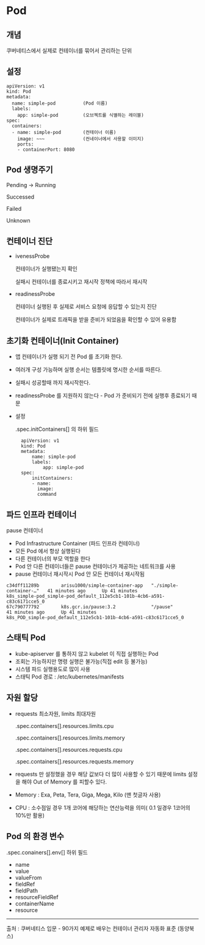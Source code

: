 # Pod

## 개념
쿠버네티스에서 실제로 컨테이너를 묶어서 관리하는 단위

## 설정
~~~
apiVersion: v1
kind: Pod
metadata:  
  name: simple-pod          (Pod 이름)
  labels: 
    app: simple-pod         (오브젝트를 식별하는 레이블)
spec:
  containers:
  - name: simple-pod        (컨테이너 이름)
    image: ~~~              (컨네이너에서 사용할 이미지)
    ports:
    - containerPort: 8080
~~~

## Pod 생명주기

Pending -> Running 

Successed

Failed

Unknown

## 컨테이너 진단
- ivenessProbe

    컨테이너가 실행됐는지 확인
    
    실패시 컨테이너를 종료시키고 재시작 정책에 따라서 재시작

- readinessProbe
    
    컨테이너 실행된 후 실제로 서비스 요청에 응답할 수 있는지 진단

    컨테이너가 실제로 트래픽을 받을 준비가 되었음을 확인할 수 있어 유용함

## 초기화 컨테이너(Init Container)

- 앱 컨테이너가 실행 되기 전 Pod 를 초기화 한다.
- 여러개 구성 가능하며 실행 순서는 템플릿에 명시한 순서를 따른다.
- 실패시 성공할때 까지 재시작한다.
- readinessProbe 를 지원하지 않는다 - Pod 가 준비되기 전에 실행후 종료되기 때문
- 설정
  
  .spec.initContainers[] 의 하위 필드
  ~~~
    apiVersion: v1
    kind: Pod
    metadata:  
        name: simple-pod
        labels: 
            app: simple-pod
    spec:
        initContainers:
        - name: 
          image:
          command        
  ~~~


## 파드 인프라 컨테이너
pause 컨테이너
- Pod Infrastructure Container (파드 인프라 컨테이너)
- 모든 Pod 에서 항상 실행된다
- 다른 컨테이너의 부모 역할을 한다
- Pod 안 다른 컨테이너들은 pause 컨테이너가 제공하는 네트워크를 사용
- pause 컨테이너 재시작시 Pod 안 모든 컨테이너 재시작됨
~~~
c34dff11289b        arisu1000/simple-container-app   "./simple-container-…"   41 minutes ago      Up 41 minutes                           k8s_simple-pod_simple-pod_default_112e5cb1-101b-4cb6-a591-c83c6171cce5_0
67c790777792        k8s.gcr.io/pause:3.2             "/pause"                 41 minutes ago      Up 41 minutes                           k8s_POD_simple-pod_default_112e5cb1-101b-4cb6-a591-c83c6171cce5_0
~~~

## 스태틱 Pod
- kube-apiserver 를 통하지 않고 kubelet 이 직접 실행하는 Pod
- 조회는 가능하지만 명령 실행은 불가능(직접 edit 등 불가능)
- 시스템 파드 실행용도로 많이 사용
- 스태틱 Pod 경로 : /etc/kubernetes/manifests
  
## 자원 할당

- requests 최소자원, limits 최대자원

    .spec.containers[].resources.limits.cpu

    .spec.containers[].resources.limits.memory

    .spec.containers[].resources.requests.cpu

    .spec.containers[].resources.requests.memory
- requests 만 설정했을 경우 해당 값보다 더 많이 사용할 수 있기 때문에 limits 설정을 해야 Out of Memory 를 피할수 있다.
- Memory : Exa, Peta, Tera, Giga, Mega, Kilo (맨 첫글자 사용)
- CPU : 소수점일 경우 1개 코어에 해당하는 연산능력을 의미( 0.1 일경우 1코어의 10%만 활용)


## Pod 의 환경 변수

.spec.conainers[].env[] 하위 필드
- name
- value
- valueFrom
- fieldRef
- fieldPath
- resourceFieldRef
- containerName
- resource

---
출처 : 쿠버네티스 입문 - 90가지 예제로 배우는 컨테이너 관리자 자동화 표준 (동양북스)